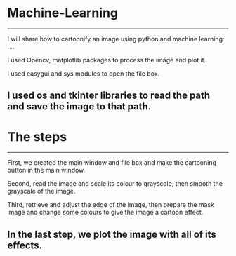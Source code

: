 # Machine-Learning
-------------------
I will share how to cartoonify an image using python and machine learning: ....

I used Opencv, matplotlib packages to process the image and plot it.

I used easygui and sys modules to open the file box.

I used os and tkinter libraries to read the path and save the image to that path.
-----------------------------------------------------------------------------
# The steps
------------
First, we created the main window and file box and make the cartooning button in the main window. 

Second, read the image and scale its colour to grayscale, then smooth the grayscale of the image. 

Third, retrieve and adjust the edge of the image, then prepare the mask image and change some colours to give the image a cartoon effect. 

In the last step, we plot the image with all of its effects.
-----------------------------------------------------------------------------
